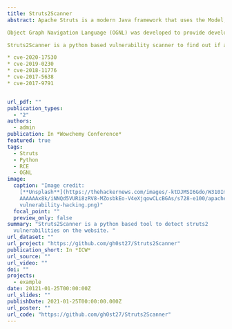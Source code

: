 ```yaml
---
title: Struts2Scanner
abstract: Apache Struts is a modern Java framework that uses the Model, View, Controller (MVC) architecture for building enterprise-ready web applications. It uses OGNL - Object-Graph Navigation Language to interpret user supplied data.

Object Graph Navigation Language (OGNL) was developed to provide developers with an easy way to extract data from an object model but when the interpreter attempts to interpret user-supplied data without validation, it introduce critical security flaws.

Struts2Scanner is a python based vulnerability scanner to find out if a target endpoint is vulnerable OGNL injection. As of now it checks anginst following vulnerabilities.

* cve-2020-17530
* cve-2019-0230
* cve-2018-11776
* cve-2017-5638
* cve-2017-9791


url_pdf: ""
publication_types:
  - "2"
authors:
  - admin
publication: In *Wowchemy Conference*
featured: true
tags:
  - Struts
  - Python
  - RCE
  - OGNL
image:
  caption: "Image credit:
    [**Unsplash**](https://thehackernews.com/images/-ktDJMSI6Gdo/W310Im7Od5I/AA\
    AAAAAAx8k/iNNQd5VURi8zRV8-MZosbkEo-V4eXjqowCLcBGAs/s728-e100/apache-struts-\
    vulnerability-hacking.png)"
  focal_point: ""
  preview_only: false
summary: "Struts2Scanner is a python based tool to detect struts2
  vulnerabilities on the website. "
url_dataset: ""
url_project: "https://github.com/gh0st27/Struts2Scanner"
publication_short: In *ICW*
url_source: ""
url_video: ""
doi: ""
projects:
  - example
date: 20121-01-25T00:00:00Z
url_slides: ""
publishDate: 2021-01-25T00:00:00.000Z
url_poster: ""
url_code: "https://github.com/gh0st27/Struts2Scanner"
---
```

